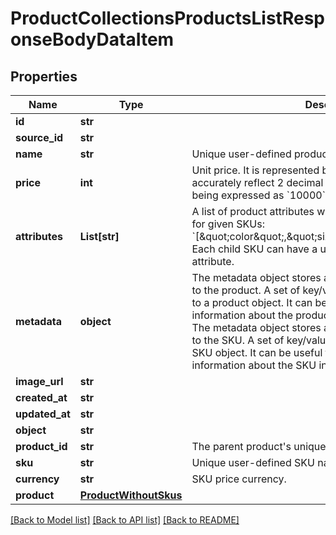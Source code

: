 # ProductCollectionsProductsListResponseBodyDataItem


## Properties

Name | Type | Description | Notes
------------ | ------------- | ------------- | -------------
**id** | **str** |  | [optional] 
**source_id** | **str** |  | [optional] 
**name** | **str** | Unique user-defined product name. | [optional] 
**price** | **int** | Unit price. It is represented by a value multiplied by 100 to accurately reflect 2 decimal places, such as &#x60;$100.00&#x60; being expressed as &#x60;10000&#x60;. | [optional] 
**attributes** | **List[str]** | A list of product attributes whose values you can customize for given SKUs: &#x60;[\&quot;color\&quot;,\&quot;size\&quot;,\&quot;ranking\&quot;]&#x60;. Each child SKU can have a unique value for a given attribute. | [optional] 
**metadata** | **object** | The metadata object stores all custom attributes assigned to the product. A set of key/value pairs that you can attach to a product object. It can be useful for storing additional information about the product in a structured format. and The metadata object stores all custom attributes assigned to the SKU. A set of key/value pairs that you can attach to a SKU object. It can be useful for storing additional information about the SKU in a structured format. | [optional] 
**image_url** | **str** |  | [optional] 
**created_at** | **str** |  | [optional] 
**updated_at** | **str** |  | [optional] 
**object** | **str** |  | [optional] 
**product_id** | **str** | The parent product&#39;s unique ID. | [optional] 
**sku** | **str** | Unique user-defined SKU name. | [optional] 
**currency** | **str** | SKU price currency. | [optional] 
**product** | [**ProductWithoutSkus**](ProductWithoutSkus.md) |  | [optional] 

[[Back to Model list]](../README.md#documentation-for-models) [[Back to API list]](../README.md#documentation-for-api-endpoints) [[Back to README]](../README.md)


